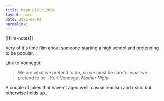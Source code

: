 ```yaml
---
title: Mean Girls 2004
layout: note
date: 2025-09-03
permalink:
---
```


[[film-notes]]

Very of it's time film about someone starting a high school and pretending to be popular.

Link to Vonnegut:

> We are what we pretend to be, so we must be careful what we pretend to be - Kurt Vonnegut *Mother Night*

A couple of jokes that haven't aged well, casual reacism and r slur, but otherwise holds up.

